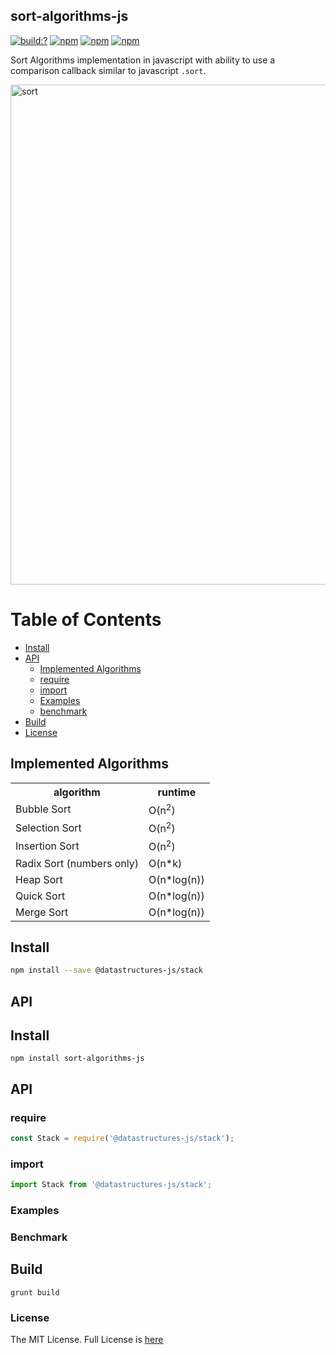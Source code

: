 ## sort-algorithms-js
[![build:?](https://travis-ci.org/eyas-ranjous/sort-algorithms-js.svg?branch=master)](https://travis-ci.org/eyas-ranjous/sort-algorithms-js) [![npm](https://img.shields.io/npm/dm/sort-algorithms-js.svg)](https://www.npmjs.com/package/sort-algorithms-js) [![npm](https://img.shields.io/npm/v/sort-algorithms-js.svg)](https://www.npmjs.com/package/sort-algorithms-js) [![npm](https://img.shields.io/badge/node-%3E=%206.0-blue.svg)](https://www.npmjs.com/package/sort-algorithms-js)

Sort Algorithms implementation in javascript with ability to use a comparison callback similar to javascript `.sort`.

<img width="800" alt="sort" src="https://user-images.githubusercontent.com/6517308/80563817-bfe69d80-89b1-11ea-82a7-8d3a7ecddf19.png">

# Table of Contents
* [Install](#install)
* [API](#api)
  * [Implemented Algorithms](#implemented-algorithms)
  * [require](#require)
  * [import](#import)
  * [Examples](#examples)
  * [benchmark](#benchmark)
 * [Build](#build)
 * [License](#license)

## Implemented Algorithms

<table>
  <tr><th>algorithm</th><th>runtime</th></tr>
  <tr><td>Bubble Sort</td><td>O(n<sup>2</sup>)</td></tr>
  <tr><td>Selection Sort</td><td>O(n<sup>2</sup>)</td></tr>
  <tr><td>Insertion Sort</td><td>O(n<sup>2</sup>)</td></tr>
  <tr><td>Radix Sort (numbers only)</td><td>O(n*k)</td></tr>
  <tr><td>Heap Sort</td><td>O(n*log(n))</td></tr>
  <tr><td>Quick Sort</td><td>O(n*log(n))</td></tr>
  <tr><td>Merge Sort</td><td>O(n*log(n))</td></tr>
</table>

## Install

```sh
npm install --save @datastructures-js/stack
```

## API

## Install
```
npm install sort-algorithms-js
```

## API

### require

```js
const Stack = require('@datastructures-js/stack');
```

### import

```js
import Stack from '@datastructures-js/stack';
```

### Examples

### Benchmark

## Build
```
grunt build
```

### License
The MIT License. Full License is [here](https://github.com/eyas-ranjous/sort-algorithms-js/blob/master/LICENSE)